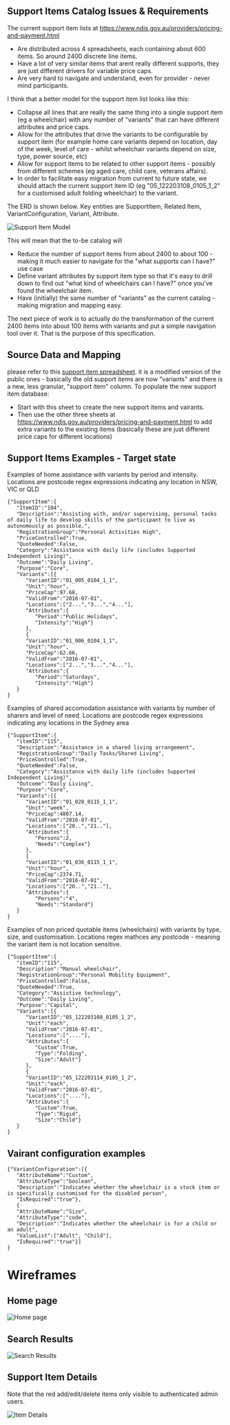 ## Support Items Catalog Issues & Requirements

The current support item lists at https://www.ndis.gov.au/providers/pricing-and-payment.html
* Are distributed across 4 spreadsheets, each containing about 600 items.   So around 2400 discrete line items.
* Have a lot of very similar items that arent really different supports, they are just different drivers for variable price caps.  
* Are very hard to navigate and understand, even for provider - never mind participants.

I think that a better model for the support item list looks like this:
* Collapse all lines that are really the same thing into a single support item (eg a wheelchair) with any number of "variants" that can have different attributes and price caps.
* Allow for the attributes that drive the variants to be configurable by support item (for example home care variants depend on location, day of the week, level of care - whilst wheelchair variants depend on size, type, power source, etc)
* Allow for support items to be related to other support items - possibly from different schemes (eg aged care, child care, veterans affairs).
* In order to facilitate easy migration from current to future state, we should attach the current support item ID (eg "05_122203108_0105_1_2" for a customised adult folding wheelchair) to the variant. 

The ERD is shown below. Key entities are SupportItem, Related Item, VariantConfiguration, Variant, Attribute.

![Support Item Model](SupportItemList.png)

This will mean that the to-be catalog will
* Reduce the number of support items from about 2400 to about 100 - making it much easier to navigate for the "what supports can I have?" use case
* Define variant attributes by support item type so that it's easy to drill down to find out "what kind of wheelchairs can I have?" once you've found the wheelchair item.
* Have (initially) the same number of "variants" as the current catalog - making migration and mapping easy. 

The next piece of work is to actually do the transformation of the current 2400 items into about 100 items with variants and put a simple navigation tool over it.  That is the purpose of this specification.

## Source Data and Mapping

please refer to this [support item spreadsheet](docs/201617-VIC-NSW-QLD-TAS-Price-Guide-New%20structure.csv).  it is a modified version of the public ones - basically the old support items are now "variants" and there is a new, less granular, "support item" column.   To populate the new support item database:
* Start with this sheet to create the new support items and vairants.  
* Then use the other three sheets at https://www.ndis.gov.au/providers/pricing-and-payment.html to add extra variants to the existing items (basically these are just different price caps for different locations)

## Support Items Examples - Target state

Examples of home assistance with variants by period and intensity.  Locations are postcode regex expressions indicating any location in NSW, VIC or QLD

```
{"SupportItem":{
   "ItemID":"104",
   "Description":"Assisting with, and/or supervising, personal tasks of daily life to develop skills of the participant to live as autonomously as possible.",
   "RegistrationGroup":"Personal Activities High",
   "PriceControlled":True,
   "QuoteNeeded":False,
   "Category":"Assistance with daily life (includes Supported Independent Living)",
   "Outcome":"Daily Living",
   "Purpose":"Core",
   "Variants":[{
      "VariantID":"01_005_0104_1_1",
      "Unit":"hour",
      "PriceCap":97.68,
      "ValidFrom":"2016-07-01",
      "Locations":["2...","3...","4..."],
      "Attributes":{
         "Period":"Public Holidays",
         "Intensity":"High"}
      },
      {
      "VariantID":"01_006_0104_1_1",
      "Unit":"hour",
      "PriceCap":62.66,
      "ValidFrom":"2016-07-01",
      "Locations":["2...","3...","4..."],
      "Attributes":{
         "Period":"Saturdays",
         "Intensity":"High"}
   }
}

```
Examples of shared accomodation assistance with variants by number of sharers and level of need.  Locations are postcode regex expressions indicating any locations in the Sydney area

```
{"SupportItem":{
   "itemID":"115",
   "Description":"Assistance in a shared living arrangement",
   "RegistrationGroup":"Daily Tasks/Shared Living",
   "PriceControlled":True,
   "QuoteNeeded":False,
   "Category":"Assistance with daily life (includes Supported Independent Living)",
   "Outcome":"Daily Living",
   "Purpose":"Core",
   "Variants":[{
      "VariantID":"01_028_0115_1_1",
      "Unit":"week",
      "PriceCap":4807.14,
      "ValidFrom":"2016-07-01",
      "Locations":["20..","21.."],
      "Attributes":{
         "Persons":2,
         "Needs":"Complex"}
      },
      {
      "VariantID":"01_036_0115_1_1",
      "Unit":"hour",
      "PriceCap":2374.71,
      "ValidFrom":"2016-07-01",
      "Locations":["20..","21.."],
      "Attributes":{
         "Persons":"4",
         "Needs":"Standard"}
   }
}
```
Examples of non priced quotable items (wheelchairs) with variants by type, size, and customisation.  Locations regex mathces any postcode - meaning the variant item is not location sensitive.

```
{"SupportItem":{
   "itemID":"115",
   "Description":"Manual wheelchair",
   "RegistrationGroup":"Personal Mobility Equipment",
   "PriceControlled":False,
   "QuoteNeeded":True,
   "Category":"Assistive technology",
   "Outcome":"Daily Living",
   "Purpose":"Capital",
   "Variants":[{
      "VariantID":"05_122203108_0105_1_2",
      "Unit":"each",
      "ValidFrom":"2016-07-01",
      "Locations":["...."],
      "Attributes":{
         "Custom":True,
         "Type":"Folding",
         "Size":"Adult"}
      },
      {
      "VariantID":"05_122203114_0105_1_2",
      "Unit":"each",
      "ValidFrom":"2016-07-01",
      "Locations":["...."],
      "Attributes":{
         "Custom":True,
         "Type":"Rigid",
         "Size":"Child"}
   }
}
```

## Vairant configuration examples

```
{"VariantConfiguration":[{
   "AttributeName":"Custom",
   "AttributeType":"boolean",
   "Description":"Indicates whether the wheelchair is a stock item or is specifically customised for the disabled person",
   "IsRequired":"true"},
   {
   "AttributeName":"Size",
   "AttributeType":"code",
   "Description":"Indicates whether the wheelchair is for a child or an adult",
   "ValueList":["Adult", "Child"],
   "IsRequired":"true"}]
}
```

# Wireframes

## Home page

![Home page](Wireframe_SupportItemCatalogHome.png)

## Search Results

![Search Results](Wireframe_SupportItemSearchResults.png)

## Support Item Details

Note that the red add/edit/delete items only visible to authenticated admin users.

![Item Details](Wireframe_SupportItemDetail.png)
